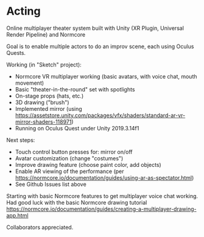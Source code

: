 # Acting
Online multiplayer theater system built with Unity (XR Plugin, Universal Render Pipeline) and Normcore

Goal is to enable multiple actors to do an improv scene, each using Oculus Quests.  

Working (in "Sketch" project):
* Normcore VR multiplayer working (basic avatars, with voice chat, mouth movement)
* Basic "theater-in-the-round" set with spotlights
* On-stage props (hats, etc.)
* 3D drawing ("brush")
* Implemented mirror (using https://assetstore.unity.com/packages/vfx/shaders/standard-ar-vr-mirror-shaders-118971)
* Running on Oculus Quest under Unity 2019.3.14f1

Next steps:
* Touch control button presses for: mirror on/off
* Avatar customization (change "costumes")
* Improve drawing feature (choose paint color, add objects)
* Enable AR viewing of the performance (per https://normcore.io/documentation/guides/using-ar-as-spectator.html)
* See Github Issues list above

Starting with basic Normcore features to get multiplayer voice chat working.  Had good luck with the basic Normcore drawing tutorial https://normcore.io/documentation/guides/creating-a-multiplayer-drawing-app.html

Collaborators appreciated.
